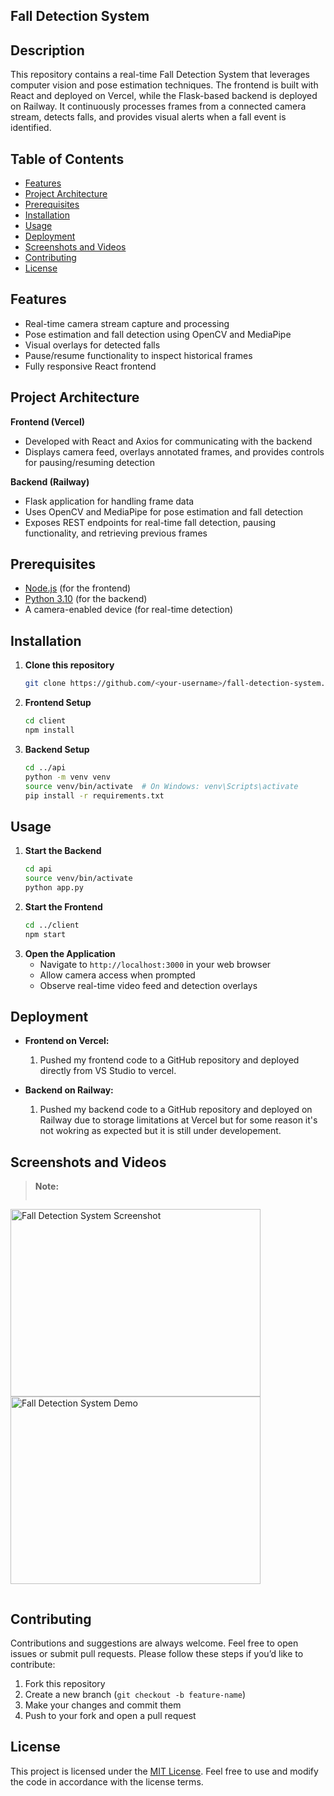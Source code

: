 ## Fall Detection System

## Description
This repository contains a real-time Fall Detection System that leverages computer vision and pose estimation techniques. The frontend is built with React and deployed on Vercel, while the Flask-based backend is deployed on Railway. It continuously processes frames from a connected camera stream, detects falls, and provides visual alerts when a fall event is identified.

## Table of Contents
- [Features](#features)  
- [Project Architecture](#project-architecture)  
- [Prerequisites](#prerequisites)  
- [Installation](#installation)  
- [Usage](#usage)  
- [Deployment](#deployment)  
- [Screenshots and Videos](#screenshots-and-videos)  
- [Contributing](#contributing)  
- [License](#license)

## Features
- Real-time camera stream capture and processing  
- Pose estimation and fall detection using OpenCV and MediaPipe  
- Visual overlays for detected falls  
- Pause/resume functionality to inspect historical frames  
- Fully responsive React frontend  

## Project Architecture
**Frontend (Vercel)**  
- Developed with React and Axios for communicating with the backend  
- Displays camera feed, overlays annotated frames, and provides controls for pausing/resuming detection  

**Backend (Railway)**  
- Flask application for handling frame data  
- Uses OpenCV and MediaPipe for pose estimation and fall detection  
- Exposes REST endpoints for real-time fall detection, pausing functionality, and retrieving previous frames  

## Prerequisites
- [Node.js](https://nodejs.org/) (for the frontend)  
- [Python 3.10](https://www.python.org/) (for the backend)  
- A camera-enabled device (for real-time detection)  

## Installation
1. **Clone this repository**  
   ```bash
   git clone https://github.com/<your-username>/fall-detection-system.git
   ```
2. **Frontend Setup**  
   ```bash
   cd client
   npm install
   ```
3. **Backend Setup**  
   ```bash
   cd ../api
   python -m venv venv
   source venv/bin/activate  # On Windows: venv\Scripts\activate
   pip install -r requirements.txt
   ```

## Usage
1. **Start the Backend**  
   ```bash
   cd api
   source venv/bin/activate
   python app.py
   ```
2. **Start the Frontend**  
   ```bash
   cd ../client
   npm start
   ```
3. **Open the Application**  
   - Navigate to `http://localhost:3000` in your web browser  
   - Allow camera access when prompted  
   - Observe real-time video feed and detection overlays  

## Deployment
- **Frontend on Vercel:**  
  1. Pushed my frontend code to a GitHub repository and deployed directly from VS Studio to vercel.

- **Backend on Railway:**  
  1. Pushed my backend code to a GitHub repository and deployed on Railway due to storage limitations at Vercel but for some reason it's not wokring as expected but it is still under developement.  


## Screenshots and Videos
> **Note:** 
>  
> ```
<img src="https://github.com/user-attachments/assets/48d464cd-d08e-405c-92fa-75284bad0cfc" width="400" height="300" alt="Fall Detection System Screenshot"> 
 
<img src="https://github.com/user-attachments/assets/3e153bb8-6991-4e37-9459-8a864f49be5e" width="400" height="300" alt="Fall Detection System Demo"> 



> ```

## Contributing
Contributions and suggestions are always welcome. Feel free to open issues or submit pull requests. Please follow these steps if you’d like to contribute:  
1. Fork this repository  
2. Create a new branch (`git checkout -b feature-name`)  
3. Make your changes and commit them  
4. Push to your fork and open a pull request  

## License
This project is licensed under the [MIT License](LICENSE). Feel free to use and modify the code in accordance with the license terms.
